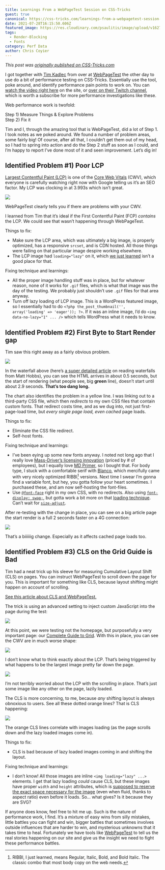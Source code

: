 ```yaml
---
title: Learnings From a WebPageTest Session on CSS-Tricks
guest: true
canonical: https://css-tricks.com/learnings-from-a-webpagetest-session-on-css-tricks/
date: 2021-07-28T16:15:50.606Z
featured_image: https://res.cloudinary.com/psaulitis/image/upload/v1627497805/css-tricks-hero_gogqri.png
tags:
  - Render-Blocking
  - Fonts
category: Perf Data
author: Chris Coyier
---
```

*This post was [originally published on CSS-Tricks.com](https://css-tricks.com/learnings-from-a-webpagetest-session-on-css-tricks/)*

I got together with [Tim Kadlec](https://timkadlec.com/) from over at [WebPageTest](https://webpagetest.org/) the other day to use do a bit of performance testing on CSS-Tricks. Essentially use the tool, poke around, and identify performance pain points to work on. You can [watch the video right here](https://css-tricks.com/video-screencasts/207-performance-testing-css-tricks-with-webpagetest/) on the site, or [over on their Twitch channel](https://www.twitch.tv/videos/1092714799), which is worth a subscribe for more performance investigations like these.

Web performance work is twofold:

Step 1) Measure Things & Explore Problems\
Step 2) Fix it

Tim and I, through the amazing tool that is WebPageTest, did a lot of Step 1. I took notes as we poked around. We found a number of problem areas, some fairly big! Of course, after all that, I couldn’t get them out of my head, so I had to spring into action and do the Step 2 stuff as soon as I could, and I’m happy to report I’ve done most of it and seen improvement. Let’s dig in!

## Identified Problem #1) Poor LCP

[Largest Contentful Paint (LCP)](https://web.dev/lcp/) is one of the [Core Web Vitals](https://web.dev/vitals/) (CWV), which everyone is carefully watching right now with Google telling us it’s an SEO factor. My LCP was clocking in at 3.993s which isn’t great.

![](https://res.cloudinary.com/psaulitis/image/upload/f_auto,q_auto/v1627495124/lcp_xqv3xi.png)

WebPageTest clearly tells you if there are problems with your CWV.

I learned from Tim that it’s ideal if the First Contentful Paint (FCP) *contains* the LCP. We could see that wasn’t happening through WebPageTest.

Things to fix:

* Make sure the LCP area, which was ultimately a big image, is properly optimized, has a responsive `srcset`, and is CDN hosted. All those things were failing on that particular image despire working elsewhere.
* The LCP image had `loading="lazy"` on it, which [we just learned](https://web.dev/lcp-lazy-loading/) isn’t a good place for that.

Fixing technique and learnings:

* All the proper image handling stuff was in place, but for whatever reason, none of it works for `.gif` files, which is what that image was the day of the testing. We probably just shouldn’t use `.gif` files for that area anyway.
* Turn off lazy loading of LCP image. This is a WordPress featured image, so I essentially had to do `<?php the_post_thumbnail('', array('loading' => 'eager')); ?>`. If it was an inline image, I’d do `<img data-no-lazy="1" ... />` which tells WordPress what it needs to know.

## Identified Problem #2) First Byte to Start Render gap

Tim saw this right away as a fairly obvious problem.

![](https://res.cloudinary.com/psaulitis/image/upload/f_auto,q_auto/v1627495124/lcp_xqv3xi.png)

In the waterfall above (here’s [a super detailed article](https://nooshu.github.io/blog/2019/10/02/how-to-read-a-wpt-waterfall-chart/) on reading waterfalls from Matt Hobbs), you can see the HTML arrives in about 0.5 seconds, but the start of rendering (what people see, big **green** line), doesn’t start until about 2.9 seconds. **That’s too dang long.**

The chart also identifies the problem in a yellow line. I was linking out to a third-party CSS file, which then *redirects* to my own CSS files that contain custom fonts. That redirect costs time, and as we dug into, not just first-page-load time, but *every single page load, even cached* page loads.

Things to fix:

* Eliminate the CSS file redirect.
* Self-host fonts.

Fixing technique and learnings:

* I’ve been eying up some new fonts anyway. I noted not long ago that I really love [Mass-Driver’s licensing innovation](https://mass-driver.com/licensing) (priced by # of employees), but I equally love [MD Primer](https://mass-driver.com/typefaces/md-primer), so I bought that. For body type, I stuck with a comfortable serif with [Blanco](https://www.fostertype.com/retail-type/blanco), which mercifully came with very nicely optimized RIBBI[^1] versions. Next time I swear I’m gonna find a variable font, but hey, you gotta follow your heart sometimes. I purchased these, and am now self-hosting the font-files.
* Use [`@font-face`](https://css-tricks.com/snippets/css/using-font-face/) right in my own CSS, with no redirects. Also using [`font-display: swap;`](https://css-tricks.com/almanac/properties/f/font-display/), but gotta work a bit more on that [loading technique](https://css-tricks.com/books/greatest-css-tricks/perfect-font-fallbacks/). Can’t wait for [`size-adjust`](https://web.dev/css-size-adjust/).

After re-testing with the change in place, you can see on a big article page the start render is a full 2 seconds faster on a 4G connection:

![](https://res.cloudinary.com/psaulitis/image/upload/f_auto,q_auto/v1627495124/tricks-compare_zn0358.png)

That’s a biiiiiig change. Especially as it affects cached page loads too.

## Identified Problem #3) CLS on the Grid Guide is Bad

Tim had a neat trick up his sleeve for measuring Cumulative Layout Shift (CLS) on pages. You can instruct WebPageTest to scroll down the page for you. This is important for something like CLS, because layout shifting might happen on account of scrolling.

[See this article about CLS and WebPageTest.](https://blog.webpagetest.org/posts/understanding-the-new-cumulative-layout-shift/)

The trick is using an advanced setting to inject custom JavaScript into the page during the test:

![](https://res.cloudinary.com/psaulitis/image/upload/f_auto,q_auto/v1627495124/tricks-inject-script_ibanzu.png)

At this point, we were testing not the homepage, but purposefully a very important page: our [Complete Guide to Grid](https://css-tricks.com/snippets/css/complete-guide-grid/). With this in place, you can see the CWV are in much worse shape:

![](https://res.cloudinary.com/psaulitis/image/upload/f_auto,q_auto/v1627495124/tricks-long-lcp_l3hdx5.png)

I don’t know what to think exactly about the LCP. That’s being triggered by what happens to be the largest image pretty far down the page.

![](https://res.cloudinary.com/psaulitis/image/upload/f_auto,q_auto/v1627495124/tricks-grid-post_mi92ig.png)

I’m not terribly worried about the LCP with the scrolling in place. That’s just some image like any other on the page, lazily loaded.

The CLS is more concerning, to me, because *any* shifting layout is always obnoxious to users. See all these dotted orange lines? That is CLS happening:

![](https://res.cloudinary.com/psaulitis/image/upload/f_auto,q_auto/v1627495124/tricks-long-waterfall_yxdkhq.png)

The orange CLS lines correlate with images loading (as the page scrolls down and the lazy loaded images come in).

Things to fix:

* CLS is bad because of lazy loaded images coming in and shifting the layout.

Fixing technique and learnings:

* I don’t know! All those images are inline `<img loading="lazy" ...>` elements. I get that lazy loading *could* cause CLS, but these images have proper `width` and `height` attributes, which is [supposed to reserve the exact space necessary for the image](https://css-tricks.com/what-if-we-got-aspect-ratio-sized-images-by-doing-almost-nothing/) (even when fluid, thanks to aspect ratio) even before it loads. So… what gives? Is it because they are SVG?

If anyone does know, feel free to hit me up. Such is the nature of performance work, I find. It’s a mixture of easy wins from silly mistakes, little battles you can fight and win, bigger battles that sometimes involves outside influences that are harder to win, and mysterious unknowns that it takes time to heal. Fortunately we have tools like [WebPageTest](https://webpagetest.org/) to tell us the real stories happening on our site and give us the insight we need to fight these performance battles.

[^1]: RIBBI, I just learned, means Regular, Italic, Bold, and Bold Italic. The classic combo that most body copy on the web needs.